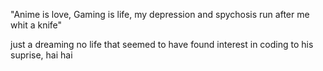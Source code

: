 "Anime is love, Gaming is life, my depression and spychosis run after me whit a knife"

just a dreaming no life that seemed to have found interest in coding to his suprise, hai hai
